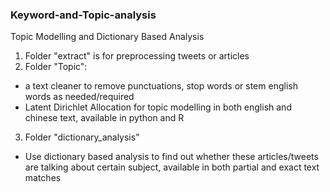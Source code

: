 ### Keyword-and-Topic-analysis
Topic Modelling and Dictionary Based Analysis

1. Folder "extract" is for preprocessing tweets or articles
2. Folder "Topic":
- a text cleaner to remove punctuations, stop words or stem english words as needed/required
- Latent Dirichlet Allocation for topic modelling in both english and chinese text, available in python and R

3. Folder "dictionary_analysis"
- Use dictionary based analysis to find out whether these articles/tweets are talking about certain subject, available in both partial and exact text matches

